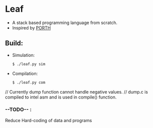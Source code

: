 # Leaf
* A stack based programming language from scratch.
* Inspired by [PORTH](https://github.com/tsoding/porth)

## Build:
  
* Simulation:
  ```bash
  $ ./leaf.py sim
  ```
  
* Compilation:
  ```bash
  $ ./leaf.py com
  ```
  
// Currently dump function cannot handle negative values.
// dump.c is compiled to intel asm and is used in compile() function.

### --TODO-- :
Reduce Hard-coding of data and programs
  

